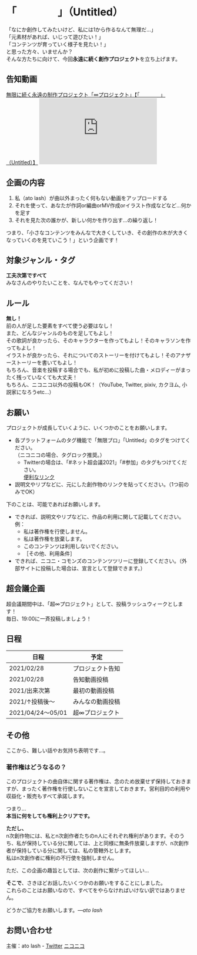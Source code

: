 # 「　　　　」（Untitled）

「なにか創作してみたいけど、私には1から作るなんて無理だ…」  
「元素材があれば、いじって遊びたい！」  
「コンテンツが育っていく様子を見たい！」  
と思った方々、いませんか？  
そんな方たちに向けて、今回**永遠に続く創作プロジェクト**を立ち上げます。

## 告知動画

<script type="application/javascript" src="https://embed.nicovideo.jp/watch/sm38346967/script?w=320&h=180"></script><noscript><a href="https://www.nicovideo.jp/watch/sm38346967">無限に続く永遠の制作プロジェクト「∞プロジェクト」【「　　　　」（Untitled）】</a></noscript>
<iframe width="320" height="180" src="https://www.youtube.com/embed/Y8UPA-D2glI" frameborder="0" allow="accelerometer; autoplay; clipboard-write; encrypted-media; gyroscope; picture-in-picture" allowfullscreen></iframe>

## 企画の内容

1. 私（ato lash）が曲以外まったく何もない動画をアップロードする
1. それを使って、あなたが作詞or編曲orMV作成orイラスト作成などなど…何かを足す
1. それを見た次の誰かが、新しい何かを作り出す…の繰り返し！

つまり、「小さなコンテンツをみんなで大きくしていき、その創作の木が大きくなっていくのを見ていこう！」という企画です！

## 対象ジャンル・タグ

**工夫次第ですべて**  
みなさんのやりたいことを、なんでもやってください！

## ルール

**無し！**  
前の人が足した要素をすべて使う必要はなし！  
また、どんなジャンルのものを足してもよし！  
その歌詞が良かったら、そのキャラクターを作ってもよし！そのキャラソンを作ってもよし！  
イラストが良かったら、それについてのストーリーを付けてもよし！そのアナザーストーリーを書いてもよし！  
もちろん、音楽を投稿する場合でも、私が初めに投稿した曲・メロディーがまったく残っていなくても大丈夫！  
もちろん、ニコニコ以外の投稿もOK！（YouTube, Twitter, pixiv, カクヨム, 小説家になろうetc...）

## お願い

プロジェクトが成長していくように、いくつかのことをお願いします。

* 各プラットフォームのタグ機能で「無限プロ」「Untitled」のタグをつけてください。  
  （ニコニコの場合、タグロック推奨。）
  * Twitterの場合は、「#ネット超会議2021」「#参加」のタグもつけてください。  
    [便利なリンク](https://twitter.com/intent/tweet?hashtags=無限プロ,Untitled,ネット超会議2021,参加)
* 説明文やリプなどに、元にした創作物のリンクを貼ってください。（1つ前のみでOK）

下のことは、可能であればお願いします。

* できれば、説明文やリプなどに、作品の利用に関して記載してください。  
  例：
  * 私は著作権を行使しません。
  * 私は著作権を放棄します。
  * このコンテンツは利用しないでください。
  * ［その他、利用条件］
* できれば、ニコニ・コモンズのコンテンツツリーに登録してください。（外部サイトに投稿した場合は、宣言として登録できます。）

## 超会議企画

超会議期間中は、「超∞プロジェクト」として、投稿ラッシュウィークとします！  
毎日、19:00に一斉投稿しましょう！

## 日程

日程 | 予定
---- | ----
2021/02/28 | プロジェクト告知
2021/02/28 | 告知動画投稿
2021/出来次第 | 最初の動画投稿
2021/↑投稿後～ | みんなの動画投稿
2021/04/24～05/01 | 超∞プロジェクト

## その他

ここから、難しい話やお気持ち表明です…。

### 著作権はどうなるの？

このプロジェクトの曲自体に関する著作権は、念のため放棄せず保持しておきますが、まったく著作権を行使しないことを宣言しておきます。営利目的の利用や収益化・販売もすべて承諾します。

つまり…  
**本当に何をしても権利上クリアです。**

**ただし、**  
n次創作物には、私とn次創作者たちのn人にそれぞれ権利があります。そのうち、私が保持している分に関しては、上と同様に無条件放棄しますが、n次創作者が保持している分に関しては、私の管轄外とします。  
私はn次創作者に権利の不行使を強制しません。

ただ、この企画の趣旨としては、次の創作に繋がってほしい…

**そこで**、さきほどお話したいくつかのお願いをすることにしました。  
これらのことはお願いなので、すべてをやらなければいけない訳ではありません。

どうかご協力をお願いします。_―ato lash_

## お問い合わせ

主催：ato lash - [Twitter](https://twitter.com/hal_shu_sato) [ニコニコ](https://www.nicovideo.jp/user/43034063)
